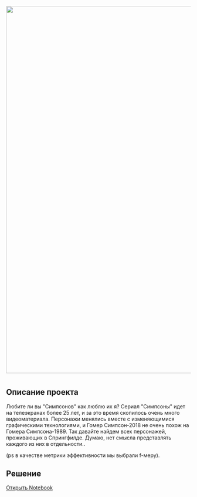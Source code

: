 <div id="header" align="center">
  <img src="https://http2.mlstatic.com/painel-tecido-sublimado-personagens-os-simpsons-30m-x-25m-D_NQ_NP_652113-MLB28082283185_092018-F.jpg" width="1000"/> 
</div>
 

# 
## Описание проекта

Любите ли вы "Симпсонов" как люблю их я? Сериал "Симпсоны" идет на телеэкранах более 25 лет, и за это время скопилось очень много видеоматериала. Персонажи менялись вместе с изменяющимися графическими технологиями, и Гомер Симпсон-2018 не очень похож на Гомера Симпсона-1989. Так давайте найдем всех персонажей, проживающих в Спрингфилде. Думаю, нет смысла представлять каждого из них в отдельности.. 

(ps в качестве метрики эффективности мы выбрали f-меру).



## Решение
[Открыть Notebook](./simpsons.ipynb)
